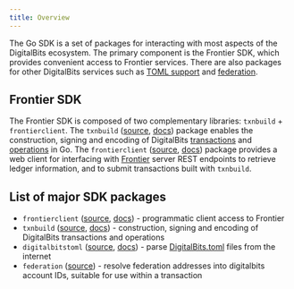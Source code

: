 ```yaml
---
title: Overview
---
```


The Go SDK is a set of packages for interacting with most aspects of the DigitalBits ecosystem. The primary component is the Frontier SDK, which provides convenient access to Frontier services. There are also packages for other DigitalBits services such as [TOML support](https://github.com/digitalbits/digitalbits-protocol/blob/master/ecosystem/sep-0001.md) and [federation](https://github.com/digitalbits/digitalbits-protocol/blob/master/ecosystem/sep-0002.md).

## Frontier SDK

The Frontier SDK is composed of two complementary libraries: `txnbuild` + `frontierclient`.
The `txnbuild` ([source](https://github.com/digitalbits/go/tree/master/txnbuild), [docs](https://godoc.org/github.com/digitalbits/go/txnbuild)) package enables the construction, signing and encoding of DigitalBits [transactions](https://www.digitalbits.org/developers/guides/concepts/transactions.html) and [operations](https://www.digitalbits.org/developers/guides/concepts/list-of-operations.html) in Go. The `frontierclient` ([source](https://github.com/digitalbits/go/tree/master/clients/frontierclient), [docs](https://godoc.org/github.com/digitalbits/go/clients/frontierclient)) package provides a web client for interfacing with [Frontier](https://www.digitalbits.org/developers/guides/get-started/) server REST endpoints to retrieve ledger information, and to submit transactions built with `txnbuild`.

## List of major SDK packages

- `frontierclient` ([source](https://github.com/digitalbits/go/tree/master/clients/frontierclient), [docs](https://godoc.org/github.com/digitalbits/go/clients/frontierclient)) - programmatic client access to Frontier
- `txnbuild` ([source](https://github.com/digitalbits/go/tree/master/txnbuild), [docs](https://godoc.org/github.com/digitalbits/go/txnbuild)) - construction, signing and encoding of DigitalBits transactions and operations
- `digitalbitstoml` ([source](https://github.com/digitalbits/go/tree/master/clients/digitalbitstoml), [docs](https://godoc.org/github.com/digitalbits/go/clients/digitalbitstoml)) - parse [DigitalBits.toml](../../guides/concepts/digitalbits-toml.md) files from the internet
- `federation` ([source](https://godoc.org/github.com/digitalbits/go/clients/federation)) - resolve federation addresses  into digitalbits account IDs, suitable for use within a transaction

